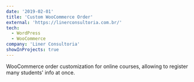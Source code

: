 ```yaml
---
date: '2019-02-01'
title: 'Custom WooCommerce Order'
external: 'https://linerconsultoria.com.br/'
tech:
  - WordPress
  - WooCommerce
company: 'Liner Consultoria'
showInProjects: true
---
```


WooCommerce order customization for online courses, allowing to register many students' info at once.